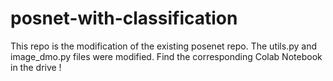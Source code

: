 # posnet-with-classification
This repo is the modification of the existing posenet repo. The utils.py and image_dmo.py files were modified. Find the corresponding Colab Notebook in the drive !
